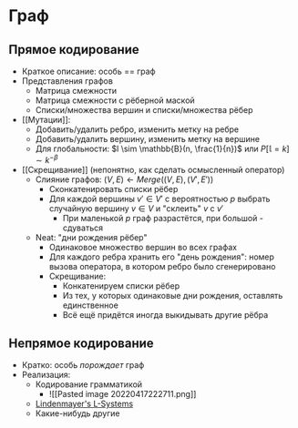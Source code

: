 # Граф
## Прямое кодирование
* Краткое описание: особь == граф
* Представления графов
	* Матрица смежности
	* Матрица смежности с рёберной маской
	* Списки/множества вершин и списки/множества рёбер
* [[Мутации]]:
	* Добавить/удалить ребро, изменить метку на ребре
	* Добавить/удалить вершину, изменить метку на вершине
	* Для глобальности: $l \sim \mathbb{B}(n, \frac{1}{n})$ или $P[\mathbb{l}=k] \sim k^{-\beta}$
* [[Скрещивание]] (непонятно, как сделать осмысленный оператор)
	* Слияние графов: $(V,E)\leftarrow Merge((V,E),(V',E'))$
		* Сконкатенировать списки рёбер
		* Для каждой вершины $v' \in V'$ с вероятностью $p$ выбрать случайную вершину $v\in V$ и "склеить" $v$ с $v'$
			* При маленькой $p$ граф разрастётся, при большой - сдуваться
	* Neat: "дни рождения рёбер"
		* Одинаковое множество вершин во всех графах
		* Для каждого ребра хранить его "день рождения": номер вызова оператора, в котором ребро было сгенерировано
		* Скрещивание:
			* Конкатенируем списки рёбер
			* Из тех, у которых одинаковые дни рождения, оставлять единственное
			* Всё ещё придётся иногда выкидывать другие рёбра

## Непрямое кодирование
* Кратко: особь _порождает_ граф
* Реализация:
	* Кодирование грамматикой
		* ![[Pasted image 20220417222711.png]]
	* [Lindenmayer's L-Systems](https://www.youtube.com/watch?v=pZ8NLfUJ7p0)
	* Какие-нибудь другие